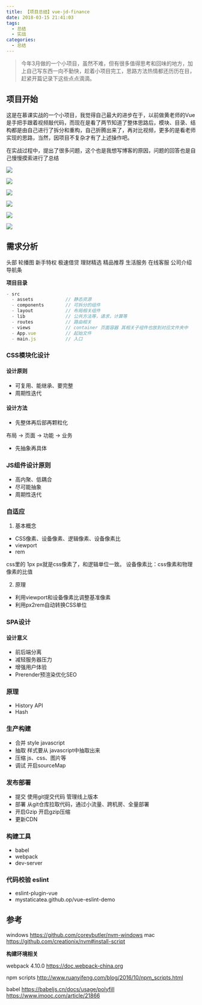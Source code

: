 ```yaml
---
title: 【项目总结】vue-jd-finance
date: 2018-03-15 21:41:03
tags:
  - 总结
  - 实战
categories:
  - 总结
---
```


> 今年3月做的一个小项目，虽然不难，但有很多值得思考和回味的地方，加上自己写东西一向不勤快，趁着小项目完工，思路方法热情都还历历在目，赶紧开篇记录下这些点点滴滴。

<!-- more -->

## 项目开始

这是在慕课实战的一个小项目，我觉得自己最大的进步在于，以前做黄老师的Vue是手把手跟着视频敲代码，而现在是看了两节知道了整体思路后，模块、目录、结构都是由自己进行了拆分和重构，自己折腾出来了，再对比视频，更多的是看老师实现的思路，当然，因项目不复杂才有了上述操作吧。

在实战过程中，提出了很多问题，这个也是我想写博客的原因，问题的回答也是自己慢慢摸索进行了总结

![](http://blog.fueson.top/img/2017/jd01.png)

![](http://blog.fueson.top/img/2017/jd02.png)

![](http://blog.fueson.top/img/2017/jd03.png)

![](http://blog.fueson.top/img/2017/jd04.png)

![](http://blog.fueson.top/img/2017/jd05.png)

![](http://blog.fueson.top/img/2017/jd06.png)

## 需求分析

头部
轮播图
新手特权
极速借贷
理财精选
精品推荐
生活服务
在线客服
公司介绍
导航条

**项目目录**

```js
- src
  - assets            // 静态资源
  - components        // 可拆分的组件
  - layout            // 布局相关组件
  - lib               // 公共方法等，请求，计算等
  - routes            // 路由相关
  - views             // container 页面容器 其相关子组件也放到对应文件夹中
  - App.vue           // 起始文件
  - main.js           // 入口
```

### CSS模块化设计

#### 设计原则

* 可复用、能继承、要完整
* 周期性迭代

#### 设计方法

* 先整体再后部再颗粒化

布局 -> 页面 -> 功能 -> 业务

* 先抽象再具体

### JS组件设计原则

* 高内聚、低耦合
* 尽可能抽象
* 周期性迭代

### 自适应

1. 基本概念

* CSS像素、设备像素、逻辑像素、设备像素比
* viewport
* rem

css里的 1px px就是css像素了，和逻辑单位一致。
设备像素比：css像素和物理像素的比值

2. 原理

* 利用viewport和设备像素比调整基准像素
* 利用px2rem自动转换CSS单位

### SPA设计

#### 设计意义

* 前后端分离
* 减轻服务器压力
* 增强用户体验
* Prerender预渲染优化SEO

### 原理

* History API
* Hash

### 生产构建

* 合并 style javascript
* 抽取 样式要从 javascript中抽取出来
* 压缩 js、css、图片等
* 调试 开启sourceMap

### 发布部署

* 提交 使用git提交代码 管理线上版本
* 部署 从git仓库拉取代码，通过小流量、跨机房、全量部署
* 开启Gzip 开启gzip压缩
* 更新CDN

### 构建工具

* babel
* webpack
* dev-server

### 代码校验 eslint

* eslint-plugin-vue
* mystaticatea.github.op/vue-eslint-demo

## 参考

windows https://github.com/coreybutler/nvm-windows
mac https://github.com/creationix/nvm#install-script

**构建环境相关**

webpack 4.10.0
https://doc.webpack-china.org

npm scripts
http://www.ruanyifeng.com/blog/2016/10/npm_scripts.html

babel
https://babeljs.cn/docs/usage/polyfill
https://www.imooc.com/article/21866
